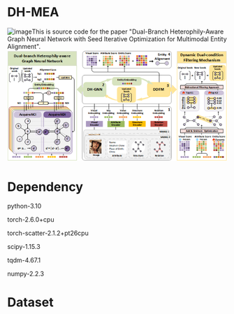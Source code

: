 # DH-MEA
<img width="1298" height="648" alt="image" src="https://github.com/user-attachments/assets/c3e649fc-d4e1-4c0c-824b-ff16aaa3d9f7" />This is source code for the paper "Dual-Branch Heterophily-Aware Graph Neural Network with Seed Iterative Optimization for Multimodal Entity Alignment".
![The Proposed DH-MEA Framework](image/framework.png)

# Dependency
python-3.10

torch-2.6.0+cpu

torch-scatter-2.1.2+pt26cpu

scipy-1.15.3

tqdm-4.67.1

numpy-2.2.3

# Dataset
